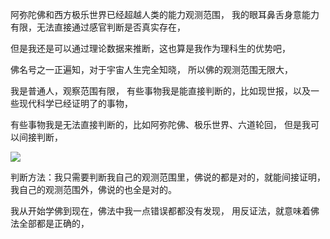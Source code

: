 阿弥陀佛和西方极乐世界已经超越人类的能力观测范围，
我的眼耳鼻舌身意能力有限，无法直接通过感官判断是否真实存在，

但是我还是可以通过理论数据来推断，这也算是我作为理科生的优势吧，

佛名号之一正遍知，对于宇宙人生完全知晓，
所以佛的观测范围无限大，

我是普通人，观察范围有限，
有些事物我是能直接判断的，比如现世报，以及一些现代科学已经证明了的事物，

有些事物我是无法直接判断的，比如阿弥陀佛、极乐世界、六道轮回，
但是我可以间接判断，

![](images/微信图片_20220501100306.png)

判断方法：我只需要判断我自己的观测范围里，佛说的都是对的，就能间接证明，我自己的观测范围外，佛说的也全是对的。

我从开始学佛到现在，佛法中我一点错误都都没有发现，
用反证法，就意味着佛法全部都是正确的，

